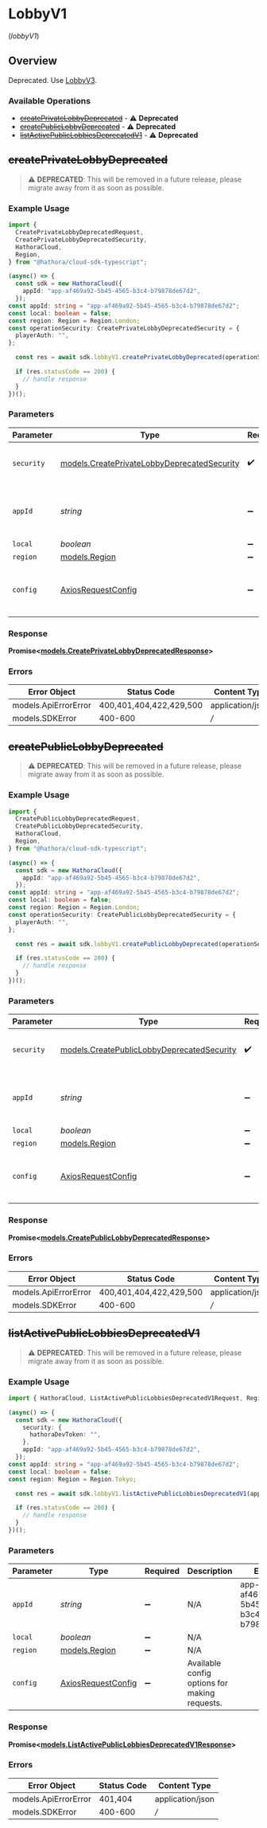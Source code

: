 # LobbyV1
(*lobbyV1*)

## Overview

Deprecated. Use [LobbyV3](https://hathora.dev/api#tag/LobbyV3).

### Available Operations

* [~~createPrivateLobbyDeprecated~~](#createprivatelobbydeprecated) - :warning: **Deprecated**
* [~~createPublicLobbyDeprecated~~](#createpubliclobbydeprecated) - :warning: **Deprecated**
* [~~listActivePublicLobbiesDeprecatedV1~~](#listactivepubliclobbiesdeprecatedv1) - :warning: **Deprecated**

## ~~createPrivateLobbyDeprecated~~

> :warning: **DEPRECATED**: This will be removed in a future release, please migrate away from it as soon as possible.

### Example Usage

```typescript
import {
  CreatePrivateLobbyDeprecatedRequest,
  CreatePrivateLobbyDeprecatedSecurity,
  HathoraCloud,
  Region,
} from "@hathora/cloud-sdk-typescript";

(async() => {
  const sdk = new HathoraCloud({
    appId: "app-af469a92-5b45-4565-b3c4-b79878de67d2",
  });
const appId: string = "app-af469a92-5b45-4565-b3c4-b79878de67d2";
const local: boolean = false;
const region: Region = Region.London;
const operationSecurity: CreatePrivateLobbyDeprecatedSecurity = {
  playerAuth: "",
};

  const res = await sdk.lobbyV1.createPrivateLobbyDeprecated(operationSecurity, appId, local, region);

  if (res.statusCode == 200) {
    // handle response
  }
})();
```

### Parameters

| Parameter                                                                                    | Type                                                                                         | Required                                                                                     | Description                                                                                  | Example                                                                                      |
| -------------------------------------------------------------------------------------------- | -------------------------------------------------------------------------------------------- | -------------------------------------------------------------------------------------------- | -------------------------------------------------------------------------------------------- | -------------------------------------------------------------------------------------------- |
| `security`                                                                                   | [models.CreatePrivateLobbyDeprecatedSecurity](../../createprivatelobbydeprecatedsecurity.md) | :heavy_check_mark:                                                                           | The security requirements to use for the request.                                            |                                                                                              |
| `appId`                                                                                      | *string*                                                                                     | :heavy_minus_sign:                                                                           | N/A                                                                                          | app-af469a92-5b45-4565-b3c4-b79878de67d2                                                     |
| `local`                                                                                      | *boolean*                                                                                    | :heavy_minus_sign:                                                                           | N/A                                                                                          |                                                                                              |
| `region`                                                                                     | [models.Region](../models/region.md)                                                         | :heavy_minus_sign:                                                                           | N/A                                                                                          |                                                                                              |
| `config`                                                                                     | [AxiosRequestConfig](https://axios-http.com/docs/req_config)                                 | :heavy_minus_sign:                                                                           | Available config options for making requests.                                                |                                                                                              |


### Response

**Promise<[models.CreatePrivateLobbyDeprecatedResponse](../../models/createprivatelobbydeprecatedresponse.md)>**
### Errors

| Error Object            | Status Code             | Content Type            |
| ----------------------- | ----------------------- | ----------------------- |
| models.ApiErrorError    | 400,401,404,422,429,500 | application/json        |
| models.SDKError         | 400-600                 | */*                     |

## ~~createPublicLobbyDeprecated~~

> :warning: **DEPRECATED**: This will be removed in a future release, please migrate away from it as soon as possible.

### Example Usage

```typescript
import {
  CreatePublicLobbyDeprecatedRequest,
  CreatePublicLobbyDeprecatedSecurity,
  HathoraCloud,
  Region,
} from "@hathora/cloud-sdk-typescript";

(async() => {
  const sdk = new HathoraCloud({
    appId: "app-af469a92-5b45-4565-b3c4-b79878de67d2",
  });
const appId: string = "app-af469a92-5b45-4565-b3c4-b79878de67d2";
const local: boolean = false;
const region: Region = Region.London;
const operationSecurity: CreatePublicLobbyDeprecatedSecurity = {
  playerAuth: "",
};

  const res = await sdk.lobbyV1.createPublicLobbyDeprecated(operationSecurity, appId, local, region);

  if (res.statusCode == 200) {
    // handle response
  }
})();
```

### Parameters

| Parameter                                                                                  | Type                                                                                       | Required                                                                                   | Description                                                                                | Example                                                                                    |
| ------------------------------------------------------------------------------------------ | ------------------------------------------------------------------------------------------ | ------------------------------------------------------------------------------------------ | ------------------------------------------------------------------------------------------ | ------------------------------------------------------------------------------------------ |
| `security`                                                                                 | [models.CreatePublicLobbyDeprecatedSecurity](../../createpubliclobbydeprecatedsecurity.md) | :heavy_check_mark:                                                                         | The security requirements to use for the request.                                          |                                                                                            |
| `appId`                                                                                    | *string*                                                                                   | :heavy_minus_sign:                                                                         | N/A                                                                                        | app-af469a92-5b45-4565-b3c4-b79878de67d2                                                   |
| `local`                                                                                    | *boolean*                                                                                  | :heavy_minus_sign:                                                                         | N/A                                                                                        |                                                                                            |
| `region`                                                                                   | [models.Region](../models/region.md)                                                       | :heavy_minus_sign:                                                                         | N/A                                                                                        |                                                                                            |
| `config`                                                                                   | [AxiosRequestConfig](https://axios-http.com/docs/req_config)                               | :heavy_minus_sign:                                                                         | Available config options for making requests.                                              |                                                                                            |


### Response

**Promise<[models.CreatePublicLobbyDeprecatedResponse](../../models/createpubliclobbydeprecatedresponse.md)>**
### Errors

| Error Object            | Status Code             | Content Type            |
| ----------------------- | ----------------------- | ----------------------- |
| models.ApiErrorError    | 400,401,404,422,429,500 | application/json        |
| models.SDKError         | 400-600                 | */*                     |

## ~~listActivePublicLobbiesDeprecatedV1~~

> :warning: **DEPRECATED**: This will be removed in a future release, please migrate away from it as soon as possible.

### Example Usage

```typescript
import { HathoraCloud, ListActivePublicLobbiesDeprecatedV1Request, Region } from "@hathora/cloud-sdk-typescript";

(async() => {
  const sdk = new HathoraCloud({
    security: {
      hathoraDevToken: "",
    },
    appId: "app-af469a92-5b45-4565-b3c4-b79878de67d2",
  });
const appId: string = "app-af469a92-5b45-4565-b3c4-b79878de67d2";
const local: boolean = false;
const region: Region = Region.Tokyo;

  const res = await sdk.lobbyV1.listActivePublicLobbiesDeprecatedV1(appId, local, region);

  if (res.statusCode == 200) {
    // handle response
  }
})();
```

### Parameters

| Parameter                                                    | Type                                                         | Required                                                     | Description                                                  | Example                                                      |
| ------------------------------------------------------------ | ------------------------------------------------------------ | ------------------------------------------------------------ | ------------------------------------------------------------ | ------------------------------------------------------------ |
| `appId`                                                      | *string*                                                     | :heavy_minus_sign:                                           | N/A                                                          | app-af469a92-5b45-4565-b3c4-b79878de67d2                     |
| `local`                                                      | *boolean*                                                    | :heavy_minus_sign:                                           | N/A                                                          |                                                              |
| `region`                                                     | [models.Region](../models/region.md)                         | :heavy_minus_sign:                                           | N/A                                                          |                                                              |
| `config`                                                     | [AxiosRequestConfig](https://axios-http.com/docs/req_config) | :heavy_minus_sign:                                           | Available config options for making requests.                |                                                              |


### Response

**Promise<[models.ListActivePublicLobbiesDeprecatedV1Response](../../models/listactivepubliclobbiesdeprecatedv1response.md)>**
### Errors

| Error Object         | Status Code          | Content Type         |
| -------------------- | -------------------- | -------------------- |
| models.ApiErrorError | 401,404              | application/json     |
| models.SDKError      | 400-600              | */*                  |
